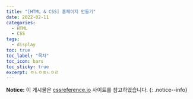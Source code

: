 ```yaml
---
title: "[HTML & CSS] 홈페이지 만들기"
date: 2022-02-11
categories:
  - HTML
  - CSS
tags:
  - display
toc: true
toc_label: "목차"
toc_icon: bars
toc_sticky: true
excerpt: ㅁㄴㅇㄻㄴㅇㄹ
---
```




**Notice:** 이 게시물은 [cssreference.io](https://cssreference.io/property/display/) 사이트를 참고하였습니다.
{: .notice--info}